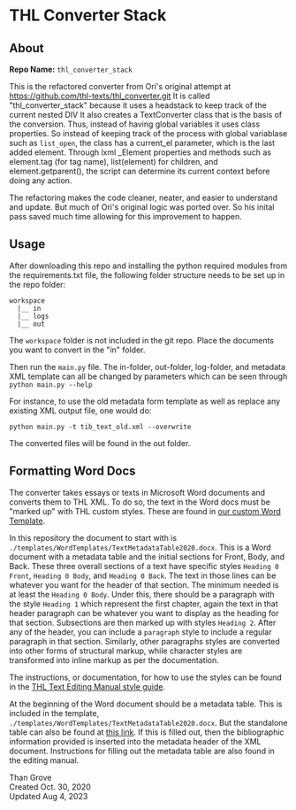 # THL Converter Stack

## About

**Repo Name:** `thl_converter_stack`

This is the refactored converter from Ori's original attempt at https://github.com/thl-texts/thl_converter.git
It is called "thl_converter_stack" because it uses a headstack to keep track of the current nested DIV
It also creates a TextConverter class that is the basis of the conversion. Thus, instead of having global
variables it uses class properties. So instead of keeping track of the process with global variablase such as 
`list_open`, the class has a current_el parameter, which is the last added element. Through lxml _Element properties
and methods such as element.tag (for tag name), list(element) for children, and element.getparent(), the script can 
determine its current context before doing any action.

The refactoring makes the code cleaner, neater, and easier to understand and update. But much of Ori's original logic
was ported over. So his inital pass saved much time allowing for this improvement to happen.

## Usage
After downloading this repo and installing the python required modules from the requirements.txt file, 
the following folder structure needs to be set up in the repo folder:

    workspace
      |__ in
      |__ logs
      |__ out

The `workspace` folder is not included in the git repo. 
Place the documents you want to convert in the "in" folder.

Then run the `main.py` file. The in-folder, out-folder, log-folder, and metadata XML template can all be changed by 
parameters which can be seen through `python main.py --help`

For instance, to use the old metadata form template as well as replace any existing XML output file, one would do:

`python main.py -t tib_text_old.xml --overwrite`

The converted files will be found in the out folder.

## Formatting Word Docs 
The converter takes essays or texts in Microsoft Word documents and converts them to THL XML. To do so,
the text in the Word docs must be "marked up" with THL custom styles. These are found in 
[our custom Word Template](https://drive.google.com/file/d/1RN71aJESmmQq4cQaZIVd_I8hzqJaZahx/view?usp=sharing). 

In this repository the document to start with is `./templates/WordTemplates/TextMetadataTable2020.docx`. This is a Word
document with a metadata table and the initial sections for Front, Body, and Back. These three overall sections of a 
text have specific styles `Heading 0 Front`, `Heading 0 Body`, and `Heading 0 Back`. The text in those lines can be 
whatever you want for the header of that section. The minimum needed is at least the `Heading 0 Body`. Under this,
there should be a paragraph with the style `Heading 1` which represent the first chapter, again the text in that 
header paragraph can be whatever you want to display as the heading for that section. Subsections are then 
marked up with styles `Heading 2`. After any of the header, you can include a `paragraph` style to include a regular 
paragraph in that section. Similarly, other paragraphs styles are converted into other forms of structural markup, 
while character styles are transformed into inline markup as per the documentation.

The instructions, or documentation, for how to use the styles can be found in the 
[THL Text Editing Manual style guide](https://docs.google.com/document/d/1BJEwSXzXwwqgY9xPbNor-RmsZHpmVqjOb6JMwTiPVUY/edit). 


At the beginning of the Word document should be a metadata table. This is included in the template, 
 `./templates/WordTemplates/TextMetadataTable2020.docx`. But the standalone table can also be found at 
[this link](https://drive.google.com/file/d/16pzm1cxMgGZTccU9-kY72hSKC2ihTZQd/view?usp=sharing).
If this is filled out, then the bibliographic information provided is inserted into the metadata header of 
the XML document. Instructions for filling out the metadata table are also found in the editing manual.


Than Grove  
Created Oct. 30, 2020  
Updated Aug 4, 2023

